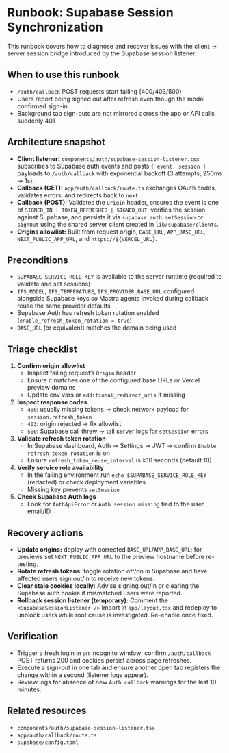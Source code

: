 # Runbook: Supabase Session Synchronization

This runbook covers how to diagnose and recover issues with the client → server session bridge introduced by the Supabase session listener.

## When to use this runbook
- `/auth/callback` POST requests start failing (400/403/500)
- Users report being signed out after refresh even though the modal confirmed sign-in
- Background tab sign-outs are not mirrored across the app or API calls suddenly 401

## Architecture snapshot
- **Client listener:** `components/auth/supabase-session-listener.tsx` subscribes to Supabase auth events and posts `{ event, session }` payloads to `/auth/callback` with exponential backoff (3 attempts, 250ms → 1s).
- **Callback (GET):** `app/auth/callback/route.ts` exchanges OAuth codes, validates errors, and redirects back to `next`.
- **Callback (POST):** Validates the `Origin` header, ensures the event is one of `SIGNED_IN | TOKEN_REFRESHED | SIGNED_OUT`, verifies the session against Supabase, and persists it via `supabase.auth.setSession` or `signOut` using the shared server client created in `lib/supabase/clients`.
- **Origins allowlist:** Built from request origin, `BASE_URL`, `APP_BASE_URL`, `NEXT_PUBLIC_APP_URL`, and `https://${VERCEL_URL}`.

## Preconditions
- `SUPABASE_SERVICE_ROLE_KEY` is available to the server runtime (required to validate and set sessions)
- `IFS_MODEL`, `IFS_TEMPERATURE`, `IFS_PROVIDER_BASE_URL` configured alongside Supabase keys so Mastra agents invoked during callback reuse the same provider defaults
- Supabase Auth has refresh token rotation enabled (`enable_refresh_token_rotation = true`)
- `BASE_URL` (or equivalent) matches the domain being used

## Triage checklist
1. **Confirm origin allowlist**
   - Inspect failing request’s `Origin` header
   - Ensure it matches one of the configured base URLs or Vercel preview domains
   - Update env vars or `additional_redirect_urls` if missing
2. **Inspect response codes**
   - `400`: usually missing tokens → check network payload for `session.refresh_token`
   - `403`: origin rejected → fix allowlist
   - `500`: Supabase call threw → tail server logs for `setSession` errors
3. **Validate refresh token rotation**
   - In Supabase dashboard, Auth → Settings → JWT → confirm `Enable refresh token rotation` is on
   - Ensure `refresh_token_reuse_interval` is ≥10 seconds (default 10)
4. **Verify service role availability**
   - In the failing environment run `echo $SUPABASE_SERVICE_ROLE_KEY` (redacted) or check deployment variables
   - Missing key prevents `setSession`
5. **Check Supabase Auth logs**
   - Look for `AuthApiError` or `Auth session missing` tied to the user email/ID

## Recovery actions
- **Update origins:** deploy with corrected `BASE_URL`/`APP_BASE_URL`; for previews set `NEXT_PUBLIC_APP_URL` to the preview hostname before re-testing.
- **Rotate refresh tokens:** toggle rotation off/on in Supabase and have affected users sign out/in to receive new tokens.
- **Clear stale cookies locally:** Advise signing out/in or clearing the Supabase auth cookie if mismatched users were reported.
- **Rollback session listener (temporary):** Comment the `<SupabaseSessionListener />` import in `app/layout.tsx` and redeploy to unblock users while root cause is investigated. Re-enable once fixed.

## Verification
- Trigger a fresh login in an incognito window; confirm `/auth/callback` POST returns 200 and cookies persist across page refreshes.
- Execute a sign-out in one tab and ensure another open tab registers the change within a second (listener logs appear).
- Review logs for absence of new `Auth callback` warnings for the last 10 minutes.

## Related resources
- `components/auth/supabase-session-listener.tsx`
- `app/auth/callback/route.ts`
- `supabase/config.toml`
